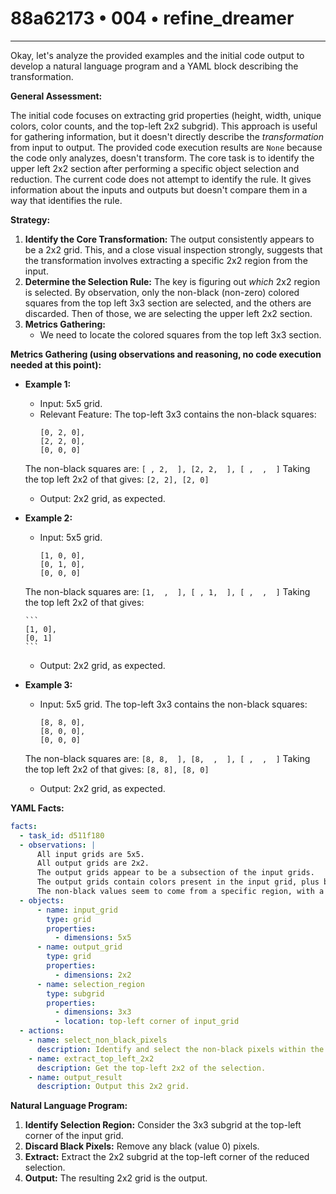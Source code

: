 # 88a62173 • 004 • refine_dreamer

---
Okay, let's analyze the provided examples and the initial code output to develop a natural language program and a YAML block describing the transformation.

**General Assessment:**

The initial code focuses on extracting grid properties (height, width, unique colors, color counts, and the top-left 2x2 subgrid). This approach is useful for gathering information, but it doesn't directly describe the *transformation* from input to output. The provided code execution results are `None` because the code only analyzes, doesn't transform. The core task is to identify the upper left 2x2 section after performing a specific object selection and reduction. The current code does not attempt to identify the rule. It gives information about the inputs and outputs but doesn't compare them in a way that identifies the rule.

**Strategy:**

1.  **Identify the Core Transformation:** The output consistently appears to be a 2x2 grid. This, and a close visual inspection strongly, suggests that the transformation involves extracting a specific 2x2 region from the input.
2.  **Determine the Selection Rule:** The key is figuring out *which* 2x2 region is selected. By observation, only the non-black (non-zero) colored squares from the top left 3x3 section are selected, and the others are discarded. Then of those, we are selecting the upper left 2x2 section.
3. **Metrics Gathering:**
    *   We need to locate the colored squares from the top left 3x3 section.

**Metrics Gathering (using observations and reasoning, no code execution needed at this point):**

*   **Example 1:**
    *   Input: 5x5 grid.
    *   Relevant Feature: The top-left 3x3 contains the non-black squares:
        ```
        [0, 2, 0],
        [2, 2, 0],
        [0, 0, 0]
        ```
      The non-black squares are:
        ```
        [ , 2,  ],
        [2, 2,  ],
        [ ,  ,  ]
        ```
      Taking the top left 2x2 of that gives:
        ```
        [2, 2],
        [2, 0]
        ```
    *   Output: 2x2 grid, as expected.

*   **Example 2:**
    *   Input: 5x5 grid.
        ```
        [1, 0, 0],
        [0, 1, 0],
        [0, 0, 0]
        ```
      The non-black squares are:
        ```
        [1,  ,  ],
        [ , 1,  ],
        [ ,  ,  ]
        ```
      Taking the top left 2x2 of that gives:

        ```
        [1, 0],
        [0, 1]
        ```
    *   Output: 2x2 grid, as expected.

*   **Example 3:**
    *   Input: 5x5 grid.
      The top-left 3x3 contains the non-black squares:
        ```
        [8, 8, 0],
        [8, 0, 0],
        [0, 0, 0]
        ```
      The non-black squares are:
        ```
        [8, 8,  ],
        [8,  ,  ],
        [ ,  ,  ]
        ```
      Taking the top left 2x2 of that gives:
        ```
        [8, 8],
        [8, 0]
        ```
    *   Output: 2x2 grid, as expected.

**YAML Facts:**

```yaml
facts:
  - task_id: d511f180
  - observations: |
      All input grids are 5x5.
      All output grids are 2x2.
      The output grids appear to be a subsection of the input grids.
      The output grids contain colors present in the input grid, plus black.
      The non-black values seem to come from a specific region, with a maximum of 2 from each row and column.
  - objects:
      - name: input_grid
        type: grid
        properties:
          - dimensions: 5x5
      - name: output_grid
        type: grid
        properties:
          - dimensions: 2x2
      - name: selection_region
        type: subgrid
        properties:
          - dimensions: 3x3
          - location: top-left corner of input_grid
  - actions:
    - name: select_non_black_pixels
      description: Identify and select the non-black pixels within the selection region.
    - name: extract_top_left_2x2
      description: Get the top-left 2x2 of the selection.
    - name: output_result
      description: Output this 2x2 grid.
```

**Natural Language Program:**

1.  **Identify Selection Region:** Consider the 3x3 subgrid at the top-left corner of the input grid.
2.  **Discard Black Pixels:** Remove any black (value 0) pixels.
3.  **Extract:** Extract the 2x2 subgrid at the top-left corner of the reduced selection.
4.  **Output:** The resulting 2x2 grid is the output.


